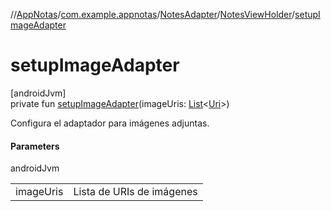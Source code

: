 //[AppNotas](../../../../index.md)/[com.example.appnotas](../../index.md)/[NotesAdapter](../index.md)/[NotesViewHolder](index.md)/[setupImageAdapter](setup-image-adapter.md)

# setupImageAdapter

[androidJvm]\
private fun [setupImageAdapter](setup-image-adapter.md)(imageUris: [List](https://kotlinlang.org/api/latest/jvm/stdlib/kotlin-stdlib/kotlin.collections/-list/index.html)&lt;[Uri](https://developer.android.com/reference/kotlin/android/net/Uri.html)&gt;)

Configura el adaptador para imágenes adjuntas.

#### Parameters

androidJvm

| | |
|---|---|
| imageUris | Lista de URIs de imágenes |
